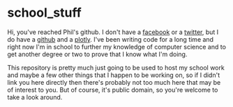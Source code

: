 # school_stuff

Hi, you've reached Phil's github. I don't have a <a href="https://en.wikipedia.org/wiki/Facebook" title="Click here if you want to know what facebook is!">facebook</a> or a <a href="https://en.wikipedia.org/wiki/Twitter" title="Click here if you want to know what twitter is!">twitter</a>, but I do have a <a href="https://github.com/No-Life-King/">github</a> and a <a href="https://plot.ly/~No-Life_King">plotly</a>. I've been writing code for a long time and right now I'm in school to further my knowledge of computer science and to get another degree or two to prove that I know what I'm doing. 

This repository is pretty much just going to be used to host my school work and maybe a few other things that I happen to be working on, so if I didn't link you here directly then there's probably not too much here that may be of interest to you. But of course, it's public domain, so you're welcome to take a look around. 


